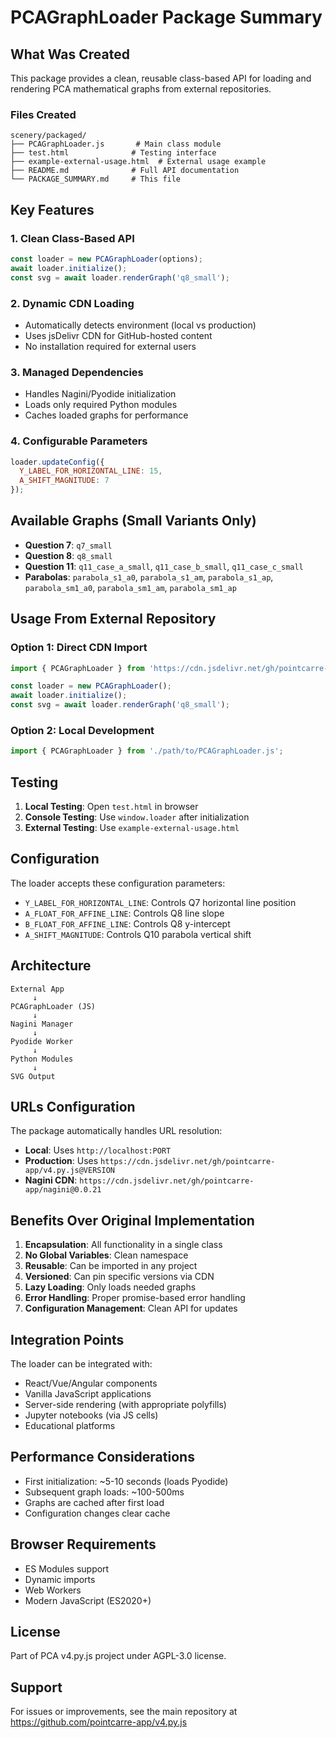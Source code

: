 # PCAGraphLoader Package Summary

## What Was Created

This package provides a clean, reusable class-based API for loading and rendering PCA mathematical graphs from external repositories.

### Files Created

```
scenery/packaged/
├── PCAGraphLoader.js       # Main class module
├── test.html              # Testing interface 
├── example-external-usage.html  # External usage example
├── README.md              # Full API documentation
└── PACKAGE_SUMMARY.md     # This file
```

## Key Features

### 1. **Clean Class-Based API**

```javascript
const loader = new PCAGraphLoader(options);
await loader.initialize();
const svg = await loader.renderGraph('q8_small');
```

### 2. **Dynamic CDN Loading**

- Automatically detects environment (local vs production)
- Uses jsDelivr CDN for GitHub-hosted content
- No installation required for external users

### 3. **Managed Dependencies**

- Handles Nagini/Pyodide initialization
- Loads only required Python modules
- Caches loaded graphs for performance

### 4. **Configurable Parameters**

```javascript
loader.updateConfig({
  Y_LABEL_FOR_HORIZONTAL_LINE: 15,
  A_SHIFT_MAGNITUDE: 7
});
```

## Available Graphs (Small Variants Only)

- **Question 7**: `q7_small`
- **Question 8**: `q8_small`
- **Question 11**: `q11_case_a_small`, `q11_case_b_small`, `q11_case_c_small`
- **Parabolas**: `parabola_s1_a0`, `parabola_s1_am`, `parabola_s1_ap`, `parabola_sm1_a0`, `parabola_sm1_am`, `parabola_sm1_ap`

## Usage From External Repository

### Option 1: Direct CDN Import

```javascript
import { PCAGraphLoader } from 'https://cdn.jsdelivr.net/gh/pointcarre-app/v4.py.js@v0.0.15-unstable/scenery/packaged/PCAGraphLoader.js';

const loader = new PCAGraphLoader();
await loader.initialize();
const svg = await loader.renderGraph('q8_small');
```

### Option 2: Local Development

```javascript
import { PCAGraphLoader } from './path/to/PCAGraphLoader.js';
```

## Testing

1. **Local Testing**: Open `test.html` in browser
2. **Console Testing**: Use `window.loader` after initialization
3. **External Testing**: Use `example-external-usage.html`

## Configuration

The loader accepts these configuration parameters:

- `Y_LABEL_FOR_HORIZONTAL_LINE`: Controls Q7 horizontal line position
- `A_FLOAT_FOR_AFFINE_LINE`: Controls Q8 line slope
- `B_FLOAT_FOR_AFFINE_LINE`: Controls Q8 y-intercept
- `A_SHIFT_MAGNITUDE`: Controls Q10 parabola vertical shift

## Architecture

```
External App
     ↓
PCAGraphLoader (JS)
     ↓
Nagini Manager
     ↓
Pyodide Worker
     ↓
Python Modules
     ↓
SVG Output
```

## URLs Configuration

The package automatically handles URL resolution:

- **Local**: Uses `http://localhost:PORT`
- **Production**: Uses `https://cdn.jsdelivr.net/gh/pointcarre-app/v4.py.js@VERSION`
- **Nagini CDN**: `https://cdn.jsdelivr.net/gh/pointcarre-app/nagini@0.0.21`

## Benefits Over Original Implementation

1. **Encapsulation**: All functionality in a single class
2. **No Global Variables**: Clean namespace
3. **Reusable**: Can be imported in any project
4. **Versioned**: Can pin specific versions via CDN
5. **Lazy Loading**: Only loads needed graphs
6. **Error Handling**: Proper promise-based error handling
7. **Configuration Management**: Clean API for updates

## Integration Points

The loader can be integrated with:

- React/Vue/Angular components
- Vanilla JavaScript applications
- Server-side rendering (with appropriate polyfills)
- Jupyter notebooks (via JS cells)
- Educational platforms

## Performance Considerations

- First initialization: ~5-10 seconds (loads Pyodide)
- Subsequent graph loads: ~100-500ms
- Graphs are cached after first load
- Configuration changes clear cache

## Browser Requirements

- ES Modules support
- Dynamic imports
- Web Workers
- Modern JavaScript (ES2020+)

## License

Part of PCA v4.py.js project under AGPL-3.0 license.

## Support

For issues or improvements, see the main repository at https://github.com/pointcarre-app/v4.py.js
